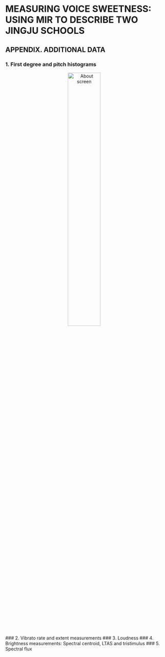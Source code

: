 # MEASURING VOICE SWEETNESS: USING MIR TO DESCRIBE TWO JINGJU SCHOOLS
## APPENDIX. ADDITIONAL DATA
### 1. First degree and pitch histograms
<div align="center">
        <img width="45%" src="../fig/fhc-histo-labelled.PNG" alt="About screen" title="About screen"</img>
        <img height="0" width="8px">
</div>
<!--![alt tag](https://github.com/jingjusweetness/jingjusweetnessISMIR2015/blob/master/fig/fhc-histo-labelled.png)-->
### 2. Vibrato rate and extent measurements
### 3. Loudness
### 4. Brightness measurements: Spectral centroid, LTAS and tristimulus
### 5. Spectral flux
